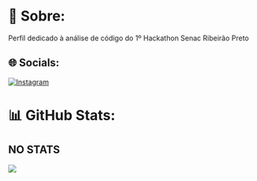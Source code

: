 # 💫 Sobre:
Perfil dedicado à análise de código do 1º Hackathon Senac Ribeirão Preto


## 🌐 Socials:
[![Instagram](https://img.shields.io/badge/Instagram-%23E4405F.svg?logo=Instagram&logoColor=white)](https://instagram.com/senac.ribeiraopreto) 
# 📊 GitHub Stats:
NO STATS
---
[![](https://visitcount.itsvg.in/api?id=hackathon.senacrip&icon=0&color=0)](https://visitcount.itsvg.in)

